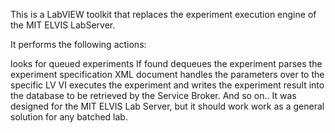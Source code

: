 This is a LabVIEW toolkit that replaces the experiment execution engine of the MIT ELVIS LabServer.

It performs the following actions:

looks for queued experiments
If found dequeues the experiment
parses the experiment specification XML document
handles the parameters over to the specific LV VI
executes the experiment
and writes the experiment result into the database to be retrieved by the Service Broker.
And so on..
It was designed for the MIT ELVIS Lab Server, but it should work work as a general solution for any batched lab.